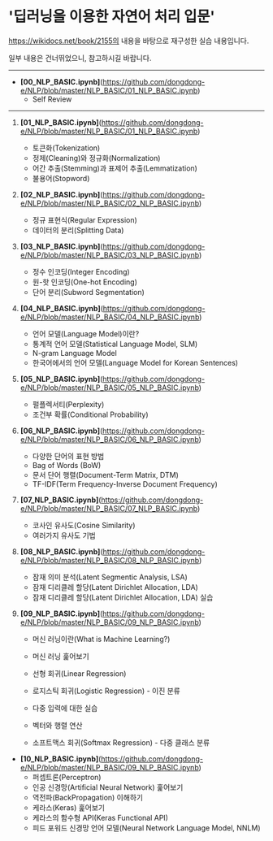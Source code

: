 # **'딥러닝을 이용한 자연어 처리 입문'**

https://wikidocs.net/book/2155의 내용을 바탕으로 재구성한 실습 내용입니다.

일부 내용은 건너뛰었으니, 참고하시길 바랍니다.

---

* **[00_NLP_BASIC.ipynb]**(https://github.com/dongdong-e/NLP/blob/master/NLP_BASIC/01_NLP_BASIC.ipynb)
  * Self Review

---

1. **[01_NLP_BASIC.ipynb]**(https://github.com/dongdong-e/NLP/blob/master/NLP_BASIC/01_NLP_BASIC.ipynb)

   * 토큰화(Tokenization)
   * 정제(Cleaning)와 정규화(Normalization)
   * 어간 추출(Stemming)과 표제어 추출(Lemmatization)
   * 불용어(Stopword)

   

2. **[02_NLP_BASIC.ipynb]**(https://github.com/dongdong-e/NLP/blob/master/NLP_BASIC/02_NLP_BASIC.ipynb)

   * 정규 표현식(Regular Expression)
   * 데이터의 분리(Splitting Data)




2. **[03_NLP_BASIC.ipynb]**(https://github.com/dongdong-e/NLP/blob/master/NLP_BASIC/03_NLP_BASIC.ipynb)

   * 정수 인코딩(Integer Encoding)
   * 원-핫 인코딩(One-hot Encoding)
   * 단어 분리(Subword Segmentation)

   

3. **[04_NLP_BASIC.ipynb]**(https://github.com/dongdong-e/NLP/blob/master/NLP_BASIC/04_NLP_BASIC.ipynb)

   * 언어 모델(Language Model)이란?
   * 통계적 언어 모델(Statistical Language Model, SLM)
   * N-gram Language Model
   * 한국어에서의 언어 모델(Language Model for Korean Sentences)

   

4. **[05_NLP_BASIC.ipynb]**(https://github.com/dongdong-e/NLP/blob/master/NLP_BASIC/05_NLP_BASIC.ipynb)

   - 펄플렉서티(Perplexity)
   - 조건부 확률(Conditional Probability)

   

5. **[06_NLP_BASIC.ipynb]**(https://github.com/dongdong-e/NLP/blob/master/NLP_BASIC/06_NLP_BASIC.ipynb)

   * 다양한 단어의 표현 방법
   * Bag of Words (BoW)
   * 문서 단어 행렬(Document-Term Matrix, DTM)
   * TF-IDF(Term Frequency-Inverse Document Frequency)



7. **[07_NLP_BASIC.ipynb]**(https://github.com/dongdong-e/NLP/blob/master/NLP_BASIC/07_NLP_BASIC.ipynb)
   
   - 코사인 유사도(Cosine Similarity)
   - 여러가지 유사도 기법
   
   
   
2. **[08_NLP_BASIC.ipynb]**(https://github.com/dongdong-e/NLP/blob/master/NLP_BASIC/08_NLP_BASIC.ipynb)

   - 잠재 의미 분석(Latent Segmentic Analysis, LSA)
   - 잠재 디리클레 할당(Latent Dirichlet Allocation, LDA)
   - 잠재 디리클레 할당(Latent Dirichlet Allocation, LDA) 실습

   

3. **[09_NLP_BASIC.ipynb]**(https://github.com/dongdong-e/NLP/blob/master/NLP_BASIC/09_NLP_BASIC.ipynb)
   
   - 머신 러닝이란(What is Machine Learning?)
   
   - 머신 러닝 훑어보기
   
   - 선형 회귀(Linear Regression)
   
   - 로지스틱 회귀(Logistic Regression) - 이진 분류
   
   - 다중 입력에 대한 실습
   
   - 벡터와 행렬 연산
   
   - 소프트맥스 회귀(Softmax Regression) - 다중 클래스 분류
   
     

* **[10_NLP_BASIC.ipynb]**(https://github.com/dongdong-e/NLP/blob/master/NLP_BASIC/09_NLP_BASIC.ipynb)
  * 퍼셉트론(Perceptron)
  * 인공 신경망(Artificial Neural Network) 훑어보기
  * 역전파(BackPropagation)  이해하기
  * 케라스(Keras) 훑어보기
  * 케라스의 함수형 API(Keras Functional API)
  * 피드 포워드 신경망 언어 모델(Neural Network Language Model, NNLM)